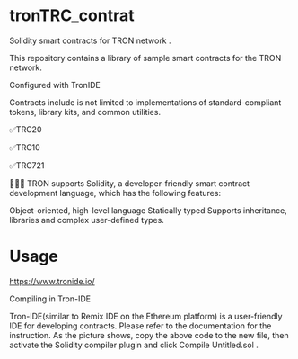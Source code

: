 # tronTRC_contrat

Solidity smart contracts for TRON network .

This repository contains a library of sample smart contracts for the TRON network.

Configured with TronIDE

Contracts include is not limited to implementations of standard-compliant tokens, library kits, and common utilities.

✅TRC20 

✅TRC10

✅TRC721


👨🏽‍💻 TRON supports Solidity, a developer-friendly smart contract development language, which has the following features:

Object-oriented, high-level language
Statically typed
Supports inheritance, libraries and complex user-defined types.

# Usage

https://www.tronide.io/

Compiling in Tron-IDE

Tron-IDE(similar to Remix IDE on the Ethereum platform) is a user-friendly IDE for developing contracts. Please refer to the documentation for the instruction.
As the picture shows, copy the above code to the new file, then activate the Solidity compiler plugin and click Compile Untitled.sol .


